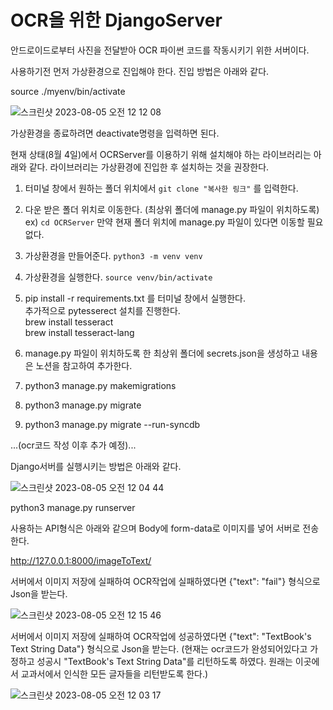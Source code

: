 # OCR을 위한 DjangoServer

안드로이드로부터 사진을 전달받아 OCR 파이썬 코드를 작동시키기 위한 서버이다.

사용하기전 먼저 가상환경으로 진입해야 한다. 진입 방법은 아래와 같다.

source ./myenv/bin/activate

![스크린샷 2023-08-05 오전 12 12 08](https://github.com/SumNote/DjangoServer/assets/109474668/e5425033-b1e0-4df7-8b98-d88ec1c28ded)

가상환경을 종료하려면 deactivate명령을 입력하면 된다.

현재 상태(8월 4일)에서 OCRServer를 이용하기 위해 설치해야 하는 라이브러리는 아래와 같다.
라이브러리는 가상환경에 진입한 후 설치하는 것을 권장한다.

1. 터미널 창에서 원하는 폴더 위치에서 `git clone "복사한 링크"` 를 입력한다.

2. 다운 받은 폴더 위치로 이동한다. (최상위 폴더에 manage.py 파일이 위치하도록) ex) `cd OCRServer`
만약 현재 폴더 위치에 manage.py 파일이 있다면 이동할 필요 없다.

3. 가상환경을 만들어준다.
`python3 -m venv venv`

4. 가상환경을 실행한다.
`source venv/bin/activate`

5. pip install -r requirements.txt 를 터미널 창에서 실행한다.
<br>추가적으로 pytesserect 설치를 진행한다.
<br>brew install tesseract
<br>brew install tesseract-lang

6. manage.py 파일이 위치하도록 한 최상위 폴더에 secrets.json을 생성하고 내용은 노션을 참고하여 추가한다.
7. python3 manage.py makemigrations
8. python3 manage.py migrate
9. python3 manage.py migrate --run-syncdb

...(ocr코드 작성 이후 추가 예정)...

Django서버를 실행시키는 방법은 아래와 같다.

![스크린샷 2023-08-05 오전 12 04 44](https://github.com/SumNote/DjangoServer/assets/109474668/1a4d849c-1138-4b61-b1ab-856f4a1c0364)

python3 manage.py runserver


사용하는 API형식은 아래와 같으며 Body에 form-data로 이미지를 넣어 서버로 전송한다.

http://127.0.0.1:8000/imageToText/ 

서버에서 이미지 저장에 실패하여 OCR작업에 실패하였다면 {"text": "fail"} 형식으로 Json을 받는다.

![스크린샷 2023-08-05 오전 12 15 46](https://github.com/SumNote/DjangoServer/assets/109474668/f846da15-f7e5-49e7-8a61-273ff78686d2)

서버에서 이미지 저장에 실패하여 OCR작업에 성공하였다면 {"text": "TextBook's Text String Data"} 형식으로 Json을 받는다.
(현재는 ocr코드가 완성되어있다고 가정하고 성공시 "TextBook's Text String Data"를 리턴하도록 하였다. 원래는 이곳에서 교과서에서 인식한 모든 글자들을 리턴받도록 한다.)

![스크린샷 2023-08-05 오전 12 03 17](https://github.com/SumNote/DjangoServer/assets/109474668/fd964355-3976-468f-9b11-15fd8b410f43)



